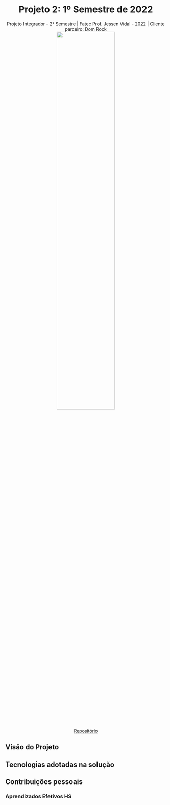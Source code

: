 <h1 align="center"> Projeto 2: 1º Semestre de 2022 </h1>

<div align="center"> Projeto Integrador - 2° Semestre | Fatec Prof. Jessen Vidal - 2022 | Cliente parceiro: Dom Rock </div>

<div align="center"><img src="https://github.com/fluffyfatec/Dom_Rock/blob/main/GIT/cabecario2.jpg" width="60%" height="55%"></div>

<div align="center">
<br>

[Repositório](https://github.com/fluffyfatec/Dom_Rock)
</div>

## Visão do Projeto

## Tecnologias adotadas na solução

## Contribuições pessoais

### Aprendizados Efetivos HS
